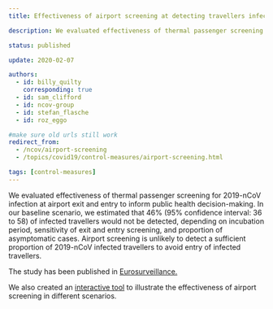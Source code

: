 ```yaml
---
title: Effectiveness of airport screening at detecting travellers infected with novel coronavirus (2019-nCoV)

description: We evaluated effectiveness of thermal passenger screening for 2019-nCoV infection at airport exit and entry to inform public health decision-making.

status: published

update: 2020-02-07

authors:
  - id: billy_quilty
    corresponding: true
  - id: sam_clifford
  - id: ncov-group
  - id: stefan_flasche
  - id: roz_eggo

#make sure old urls still work
redirect_from:
  - /ncov/airport-screening
  - /topics/covid19/control-measures/airport-screening.html

tags: [control-measures]
---
```


We evaluated effectiveness of thermal passenger screening for 2019-nCoV infection at airport exit and entry to inform public health decision-making. In our baseline scenario, we estimated that 46% (95% confidence interval: 36 to 58) of infected travellers would not be detected, depending on incubation period, sensitivity of exit and entry screening, and proportion of asymptomatic cases. Airport screening is unlikely to detect a sufficient proportion of 2019-nCoV infected travellers to avoid entry of infected travellers.

The study has been published in [Eurosurveillance.](https://www.eurosurveillance.org/content/10.2807/1560-7917.ES.2020.25.5.2000080)

We also created an [interactive tool](/visualisations/traveller-screening) to illustrate the effectiveness of airport screening in different scenarios.
